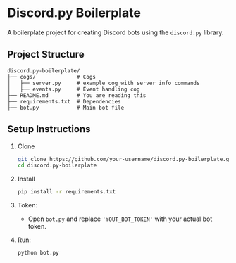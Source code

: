 # Discord.py Boilerplate

A boilerplate project for creating Discord bots using the `discord.py` library. 

## Project Structure

```
discord.py-boilerplate/
├── cogs/             # Cogs
│   ├── server.py     # example cog with server info commands
│   ├── events.py     # Event handling cog
├── README.md         # You are reading this
├── requirements.txt  # Dependencies
├── bot.py            # Main bot file

```
## Setup Instructions
1. Clone
   ```bash
   git clone https://github.com/your-username/discord.py-boilerplate.git
   cd discord.py-boilerplate
   ```

2. Install
   ```bash
   pip install -r requirements.txt
   ```

3. Token:
   - Open `bot.py` and replace `'YOUT_BOT_TOKEN'` with your actual bot token.

4. Run:
   ```bash
   python bot.py
   ```